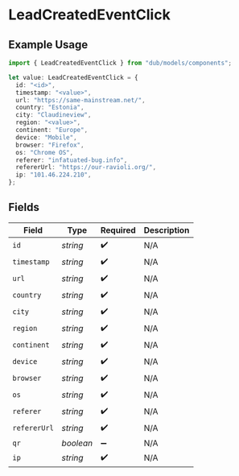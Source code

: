 # LeadCreatedEventClick

## Example Usage

```typescript
import { LeadCreatedEventClick } from "dub/models/components";

let value: LeadCreatedEventClick = {
  id: "<id>",
  timestamp: "<value>",
  url: "https://same-mainstream.net/",
  country: "Estonia",
  city: "Claudineview",
  region: "<value>",
  continent: "Europe",
  device: "Mobile",
  browser: "Firefox",
  os: "Chrome OS",
  referer: "infatuated-bug.info",
  refererUrl: "https://our-ravioli.org/",
  ip: "101.46.224.210",
};
```

## Fields

| Field              | Type               | Required           | Description        |
| ------------------ | ------------------ | ------------------ | ------------------ |
| `id`               | *string*           | :heavy_check_mark: | N/A                |
| `timestamp`        | *string*           | :heavy_check_mark: | N/A                |
| `url`              | *string*           | :heavy_check_mark: | N/A                |
| `country`          | *string*           | :heavy_check_mark: | N/A                |
| `city`             | *string*           | :heavy_check_mark: | N/A                |
| `region`           | *string*           | :heavy_check_mark: | N/A                |
| `continent`        | *string*           | :heavy_check_mark: | N/A                |
| `device`           | *string*           | :heavy_check_mark: | N/A                |
| `browser`          | *string*           | :heavy_check_mark: | N/A                |
| `os`               | *string*           | :heavy_check_mark: | N/A                |
| `referer`          | *string*           | :heavy_check_mark: | N/A                |
| `refererUrl`       | *string*           | :heavy_check_mark: | N/A                |
| `qr`               | *boolean*          | :heavy_minus_sign: | N/A                |
| `ip`               | *string*           | :heavy_check_mark: | N/A                |